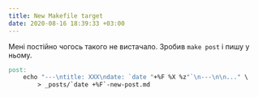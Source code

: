 ```yaml
---
title: New Makefile target
date: 2020-08-16 18:39:33 +03:00
---
```


Мені постійно чогось такого не вистачало. Зробив `make post` і пишу у ньому.

```Makefile
post:
	echo "---\ntitle: XXX\ndate: `date "+%F %X %z"`\n---\n\n..." \
		> _posts/`date +%F`-new-post.md
```
